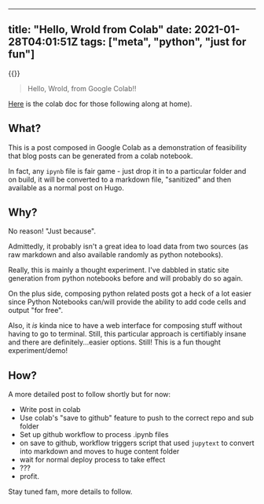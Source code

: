 
---
title: "Hello, Wrold from Colab"
date: 2021-01-28T04:01:51Z
tags: ["meta", "python", "just for fun"]
---

{{<toc>}}

> Hello, Wrold, from Google Colab!!

[Here](https://colab.research.google.com/drive/1K3xuq9Ipy_iUIX_NmH5j-CP4foIVklhA?usp=sharing) is the colab doc for those following along at home).

## What?

This is a post composed in Google Colab as a demonstration of feasibility that blog posts can be generated from a colab notebook.

In fact, any `ipynb` file is fair game - just drop it in to a particular folder and on build, it will be converted to a markdown file, "sanitized" and then available as a normal post on Hugo.

## Why?

No reason! "Just because".

Admittedly, it probably isn't a great idea to load data from two sources (as raw markdown and also available randomly as python notebooks).

Really, this is mainly a thought experiment. I've dabbled in static site generation from python notebooks before and will probably do so again.

On the plus side, composing python related posts got a heck of a lot easier since Python Notebooks can/will provide the ability to add code cells and output "for free".

Also, it _is_ kinda nice to have a web interface for composing stuff without having to go to terminal. Still, this particular approach is certifiably insane and there are definitely...easier options. Still! This is a fun thought experiment/demo! 

## How?

A more detailed post to follow shortly but for now:

- Write post in colab
- Use colab's "save to github" feature to push to the correct repo and sub folder
- Set up github workflow to process .ipynb files
- on save to github, workflow triggers script that used `jupytext` to convert into markdown and moves to huge content folder
- wait for normal deploy process to take effect
- ???
- profit.



Stay tuned fam, more details to follow.


